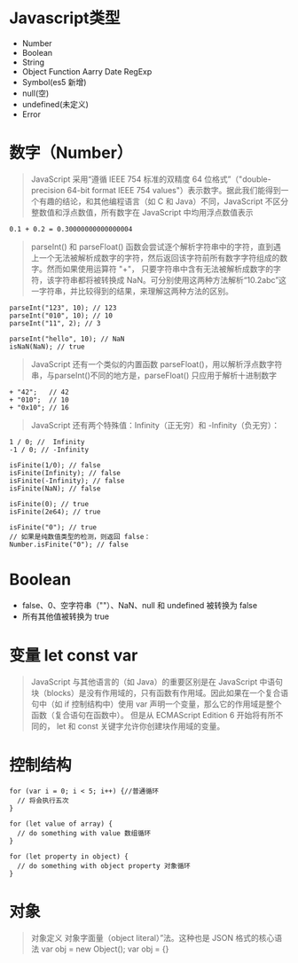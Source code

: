 # Javascript类型

* Number
* Boolean
* String
* Object
  Function
  Aarry
  Date
  RegExp
* Symbol\(es5 新增\)
* null\(空\)
* undefined\(未定义\)
* Error


# 数字（Number）
> JavaScript 采用“遵循 IEEE 754 标准的双精度 64 位格式”（"double-precision 64-bit format IEEE 754 values"）表示数字。据此我们能得到一个有趣的结论，和其他编程语言（如 C 和 Java）不同，JavaScript 不区分整数值和浮点数值，所有数字在 JavaScript 中均用浮点数值表示



```
0.1 + 0.2 = 0.30000000000000004
```



>  parseInt() 和 parseFloat() 函数会尝试逐个解析字符串中的字符，直到遇上一个无法被解析成数字的字符，然后返回该字符前所有数字字符组成的数字。然而如果使用运算符 "+"， 只要字符串中含有无法被解析成数字的字符，该字符串都将被转换成 NaN。可分别使用这两种方法解析“10.2abc”这一字符串，并比较得到的结果，来理解这两种方法的区别。




```
parseInt("123", 10); // 123
parseInt("010", 10); // 10
parseInt("11", 2); // 3

parseInt("hello", 10); // NaN
isNaN(NaN); // true
```



> JavaScript 还有一个类似的内置函数 parseFloat()，用以解析浮点数字符串，与parseInt()不同的地方是，parseFloat() 只应用于解析十进制数字



```
+ "42";   // 42
+ "010";  // 10
+ "0x10"; // 16
```



> JavaScript 还有两个特殊值：Infinity（正无穷）和 -Infinity（负无穷）：



```
1 / 0; //  Infinity
-1 / 0; // -Infinity

isFinite(1/0); // false
isFinite(Infinity); // false
isFinite(-Infinity); // false
isFinite(NaN); // false

isFinite(0); // true
isFinite(2e64); // true

isFinite("0"); // true
// 如果是纯数值类型的检测，则返回 false：
Number.isFinite("0"); // false

```
# Boolean

* false、0、空字符串（""）、NaN、null 和 undefined 被转换为 false
* 所有其他值被转换为 true

# 变量 let const var

> JavaScript 与其他语言的（如 Java）的重要区别是在 JavaScript 中语句块（blocks）是没有作用域的，只有函数有作用域。因此如果在一个复合语句中（如 if 控制结构中）使用 var 声明一个变量，那么它的作用域是整个函数（复合语句在函数中）。 但是从 ECMAScript Edition 6 开始将有所不同的， let 和 const 关键字允许你创建块作用域的变量。

# 控制结构
```
for (var i = 0; i < 5; i++) {//普通循环
  // 将会执行五次
}

for (let value of array) {
  // do something with value 数组循环
}

for (let property in object) {
  // do something with object property 对象循环
}
```

# 对象

> 对象定义 对象字面量（object literal）”法。这种也是 JSON 格式的核心语法
var obj = new Object();
var obj = {}




